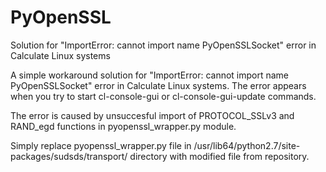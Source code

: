 # PyOpenSSL
Solution for "ImportError: cannot import name PyOpenSSLSocket" error in Calculate Linux systems

A simple workaround solution for "ImportError: cannot import name PyOpenSSLSocket" error in Calculate Linux systems. The error appears when you try to start cl-console-gui or cl-console-gui-update commands.

The error is caused by unsuccesful import of PROTOCOL_SSLv3 and RAND_egd functions in pyopenssl_wrapper.py module.

Simply replace pyopenssl_wrapper.py file in /usr/lib64/python2.7/site-packages/sudsds/transport/ directory with modified file from repository.
